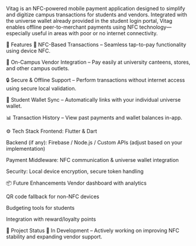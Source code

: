 Vitag is an NFC-powered mobile payment application designed to simplify and digitize campus transactions for students and vendors. Integrated with the universe wallet already provided in the student login portal, Vitag enables offline peer-to-merchant payments using NFC technology—especially useful in areas with poor or no internet connectivity.

🚀 Features
📲 NFC-Based Transactions – Seamless tap-to-pay functionality using device NFC.

🏫 On-Campus Vendor Integration – Pay easily at university canteens, stores, and other campus outlets.

🔒 Secure & Offline Support – Perform transactions without internet access using secure local validation.

👤 Student Wallet Sync – Automatically links with your individual universe wallet.

📊 Transaction History – View past payments and wallet balances in-app.

⚙️ Tech Stack
Frontend: Flutter & Dart

Backend (if any): Firebase / Node.js / Custom APIs (adjust based on your implementation)

Payment Middleware: NFC communication & universe wallet integration

Security: Local device encryption, secure token handling

📦 Future Enhancements
Vendor dashboard with analytics

QR code fallback for non-NFC devices

Budgeting tools for students

Integration with reward/loyalty points

📁 Project Status
🚧 In Development – Actively working on improving NFC stability and expanding vendor support.
